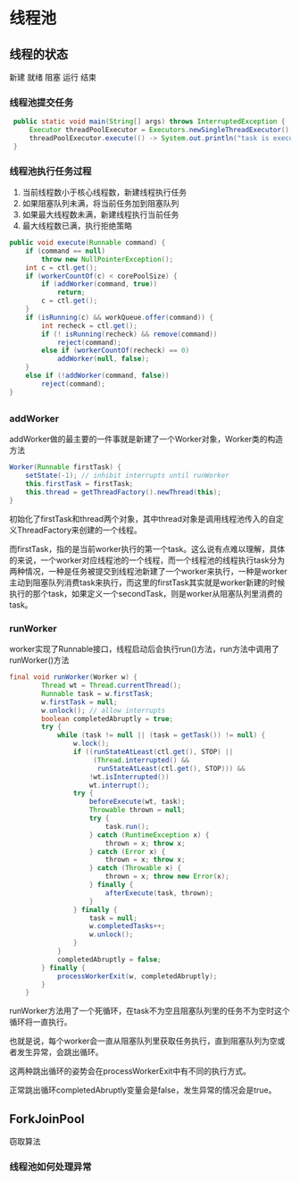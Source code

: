 # 线程池

## 线程的状态

新建 就绪 阻塞 运行 结束

### 线程池提交任务

```java
 public static void main(String[] args) throws InterruptedException {
     Executor threadPoolExecutor = Executors.newSingleThreadExecutor();
     threadPoolExecutor.execute(() -> System.out.println("task is executing"));
 }
```

### 线程池执行任务过程

1. 当前线程数小于核心线程数，新建线程执行任务
2. 如果阻塞队列未满，将当前任务加到阻塞队列
3. 如果最大线程数未满，新建线程执行当前任务
4. 最大线程数已满，执行拒绝策略

```java
public void execute(Runnable command) {
    if (command == null)
        throw new NullPointerException();
    int c = ctl.get();
    if (workerCountOf(c) < corePoolSize) {
        if (addWorker(command, true))
            return;
        c = ctl.get();
    }
    if (isRunning(c) && workQueue.offer(command)) {
        int recheck = ctl.get();
        if (! isRunning(recheck) && remove(command))
            reject(command);
        else if (workerCountOf(recheck) == 0)
            addWorker(null, false);
    }
    else if (!addWorker(command, false))
        reject(command);
}
```

##

### addWorker

addWorker做的最主要的一件事就是新建了一个Worker对象，Worker类的构造方法

```java
Worker(Runnable firstTask) {
    setState(-1); // inhibit interrupts until runWorker
    this.firstTask = firstTask;
    this.thread = getThreadFactory().newThread(this);
}
```

初始化了firstTask和thread两个对象，其中thread对象是调用线程池传入的自定义ThreadFactory来创建的一个线程。

而firstTask，指的是当前worker执行的第一个task。这么说有点难以理解，具体的来说，一个worker对应线程池的一个线程，而一个线程池的线程执行task分为两种情况，一种是任务被提交到线程池新建了一个worker来执行，一种是worker主动到阻塞队列消费task来执行，而这里的firstTask其实就是worker新建的时候执行的那个task，如果定义一个secondTask，则是worker从阻塞队列里消费的task。



### runWorker

worker实现了Runnable接口，线程启动后会执行run()方法，run方法中调用了runWorker()方法

```java
final void runWorker(Worker w) {
        Thread wt = Thread.currentThread();
        Runnable task = w.firstTask;
        w.firstTask = null;
        w.unlock(); // allow interrupts
        boolean completedAbruptly = true;
        try {
            while (task != null || (task = getTask()) != null) {
                w.lock();
                if ((runStateAtLeast(ctl.get(), STOP) ||
                     (Thread.interrupted() &&
                      runStateAtLeast(ctl.get(), STOP))) &&
                    !wt.isInterrupted())
                    wt.interrupt();
                try {
                    beforeExecute(wt, task);
                    Throwable thrown = null;
                    try {
                        task.run();
                    } catch (RuntimeException x) {
                        thrown = x; throw x;
                    } catch (Error x) {
                        thrown = x; throw x;
                    } catch (Throwable x) {
                        thrown = x; throw new Error(x);
                    } finally {
                        afterExecute(task, thrown);
                    }
                } finally {
                    task = null;
                    w.completedTasks++;
                    w.unlock();
                }
            }
            completedAbruptly = false;
        } finally {
            processWorkerExit(w, completedAbruptly);
        }
    }
```

runWorker方法用了一个死循环，在task不为空且阻塞队列里的任务不为空时这个循环将一直执行。

也就是说，每个worker会一直从阻塞队列里获取任务执行，直到阻塞队列为空或者发生异常，会跳出循环。

这两种跳出循环的姿势会在processWorkerExit中有不同的执行方式。

正常跳出循环completedAbruptly变量会是false，发生异常的情况会是true。

## ForkJoinPool

窃取算法



### 线程池如何处理异常
